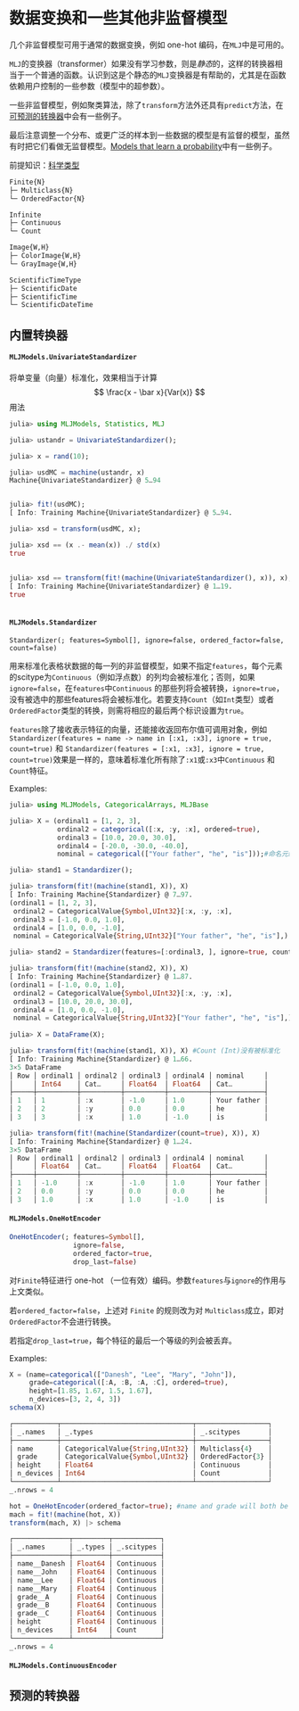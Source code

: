 # 数据变换和一些其他非监督模型

几个非监督模型可用于通常的数据变换，例如 one-hot 编码，在`MLJ`中是可用的。

`MLJ`的变换器（transformer）如果没有学习参数，则是*静态*的，这样的转换器相当于一个普通的函数。认识到这是个静态的`MLJ`变换器是有帮助的，尤其是在函数依赖用户控制的一些参数（模型中的超参数）。

一些非监督模型，例如聚类算法，除了`transform`方法外还具有`predict`方法，在[可预测的转换器](##可预测的转换器)中会有一些例子。

最后注意调整一个分布、或更广泛的样本到一些数据的模型是有监督的模型，虽然有时把它们看做无监督模型。[Models that learn a probability](https://alan-turing-institute.github.io/MLJ.jl/stable/adding_models_for_general_use/#Models-that-learn-a-probability-distribution-1)中有一些例子。

前提知识：[科学类型](https://alan-turing-institute.github.io/MLJScientificTypes.jl/dev/)

```julia
Finite{N}
├─ Multiclass{N}
└─ OrderedFactor{N}

Infinite
├─ Continuous
└─ Count

Image{W,H}
├─ ColorImage{W,H}
└─ GrayImage{W,H}

ScientificTimeType
├─ ScientificDate
├─ ScientificTime
└─ ScientificDateTime
```



## 内置转换器

#### `MLJModels.UnivariateStandardizer` 

将单变量（向量）标准化，效果相当于计算
$$
\frac{x - \bar x}{Var(x)}
$$
用法

```julia
julia> using MLJModels, Statistics, MLJ

julia> ustandr = UnivariateStandardizer();

julia> x = rand(10);

julia> usdMC = machine(ustandr, x)
Machine{UnivariateStandardizer} @ 5…94


julia> fit!(usdMC);
[ Info: Training Machine{UnivariateStandardizer} @ 5…94.

julia> xsd = transform(usdMC, x);

julia> xsd == (x .- mean(x)) ./ std(x)
true
    
    
julia> xsd == transform(fit!(machine(UnivariateStandardizer(), x)), x); # 简写
[ Info: Training Machine{UnivariateStandardizer} @ 1…19.
true
    
```

 

#### `MLJModels.Standardizer`

`Standardizer(; features=Symbol[], ignore=false, ordered_factor=false, count=false)`

用来标准化表格状数据的每一列的非监督模型，如果不指定`features`，每个元素的scitype为`Continuous`（例如浮点数）的列均会被标准化；否则，如果`ignore=false`，在`features`中`Continuous` 的那些列将会被转换，`ignore=true`，没有被选中的那些features将会被标准化。若要支持`Count`（如`Int`类型）或者 `OrderedFactor`类型的转换，则需将相应的最后两个标识设置为`true`。

`features`除了接收表示特征的向量，还能接收返回布尔值可调用对象，例如`Standardizer(features = name -> name in [:x1, :x3], ignore = true, count=true)` 和 `Standardizer(features = [:x1, :x3], ignore = true, count=true)`效果是一样的，意味着标准化所有除了`:x1`或`:x3`中`Continuous`  和 `Count`特征。

Examples:

```julia
julia> using MLJModels, CategoricalArrays, MLJBase

julia> X = (ordinal1 = [1, 2, 3],
            ordinal2 = categorical([:x, :y, :x], ordered=true),
            ordinal3 = [10.0, 20.0, 30.0],
            ordinal4 = [-20.0, -30.0, -40.0],
            nominal = categorical(["Your father", "he", "is"]));#命名元组

julia> stand1 = Standardizer();

julia> transform(fit!(machine(stand1, X)), X)
[ Info: Training Machine{Standardizer} @ 7…97.
(ordinal1 = [1, 2, 3],
 ordinal2 = CategoricalValue{Symbol,UInt32}[:x, :y, :x],
 ordinal3 = [-1.0, 0.0, 1.0],
 ordinal4 = [1.0, 0.0, -1.0],
 nominal = CategoricalVale{String,UInt32}["Your father", "he", "is"],)

julia> stand2 = Standardizer(features=[:ordinal3, ], ignore=true, count=true);#:ordinal3 不被标准化

julia> transform(fit!(machine(stand2, X)), X) 
[ Info: Training Machine{Standardizer} @ 1…87.
(ordinal1 = [-1.0, 0.0, 1.0],
 ordinal2 = CategoricalValue{Symbol,UInt32}[:x, :y, :x],
 ordinal3 = [10.0, 20.0, 30.0],
 ordinal4 = [1.0, 0.0, -1.0],
 nominal = CategoricalValue{String,UInt32}["Your father", "he", "is"],)
        
julia> X = DataFrame(X);

julia> transform(fit!(machine(stand1, X)), X) #Count (Int)没有被标准化
[ Info: Training Machine{Standardizer} @ 1…66.
3×5 DataFrame
│ Row │ ordinal1 │ ordinal2 │ ordinal3 │ ordinal4 │ nominal     │
│     │ Int64    │ Cat…     │ Float64  │ Float64  │ Cat…        │
├─────┼──────────┼──────────┼──────────┼──────────┼─────────────┤
│ 1   │ 1        │ :x       │ -1.0     │ 1.0      │ Your father │
│ 2   │ 2        │ :y       │ 0.0      │ 0.0      │ he          │
│ 3   │ 3        │ :x       │ 1.0      │ -1.0     │ is          │

julia> transform(fit!(machine(Standardizer(count=true), X)), X)
[ Info: Training Machine{Standardizer} @ 1…24.
3×5 DataFrame
│ Row │ ordinal1 │ ordinal2 │ ordinal3 │ ordinal4 │ nominal     │
│     │ Float64  │ Cat…     │ Float64  │ Float64  │ Cat…        │
├─────┼──────────┼──────────┼──────────┼──────────┼─────────────┤
│ 1   │ -1.0     │ :x       │ -1.0     │ 1.0      │ Your father │
│ 2   │ 0.0      │ :y       │ 0.0      │ 0.0      │ he          │
│ 3   │ 1.0      │ :x       │ 1.0      │ -1.0     │ is          │
```



#### `MLJModels.OneHotEncoder`

```julia
OneHotEncoder(; features=Symbol[],
                ignore=false,
                ordered_factor=true,
                drop_last=false)
```

对`Finite`特征进行 one-hot （一位有效）编码。参数`features`与`ignore`的作用与上文类似。	

若`ordered_factor=false`，上述对 `Finite` 的规则改为对 `Multiclass`成立，即对 `OrderedFactor`不会进行转换。

若指定`drop_last=true`，每个特征的最后一个等级的列会被丢弃。

Examples:

```julia
X = (name=categorical(["Danesh", "Lee", "Mary", "John"]),
     grade=categorical([:A, :B, :A, :C], ordered=true),
     height=[1.85, 1.67, 1.5, 1.67],
     n_devices=[3, 2, 4, 3])
schema(X)

┌───────────┬─────────────────────────────────┬──────────────────┐
│ _.names   │ _.types                         │ _.scitypes       │
├───────────┼─────────────────────────────────┼──────────────────┤
│ name      │ CategoricalValue{String,UInt32} │ Multiclass{4}    │
│ grade     │ CategoricalValue{Symbol,UInt32} │ OrderedFactor{3} │
│ height    │ Float64                         │ Continuous       │
│ n_devices │ Int64                           │ Count            │
└───────────┴─────────────────────────────────┴──────────────────┘
_.nrows = 4

hot = OneHotEncoder(ordered_factor=true); #name and grade will both be transformed
mach = fit!(machine(hot, X))
transform(mach, X) |> schema

┌──────────────┬─────────┬────────────┐
│ _.names      │ _.types │ _.scitypes │
├──────────────┼─────────┼────────────┤
│ name__Danesh │ Float64 │ Continuous │
│ name__John   │ Float64 │ Continuous │
│ name__Lee    │ Float64 │ Continuous │
│ name__Mary   │ Float64 │ Continuous │
│ grade__A     │ Float64 │ Continuous │
│ grade__B     │ Float64 │ Continuous │
│ grade__C     │ Float64 │ Continuous │
│ height       │ Float64 │ Continuous │
│ n_devices    │ Int64   │ Count      │
└──────────────┴─────────┴────────────┘
_.nrows = 4
```



#### `MLJModels.ContinuousEncoder`





## 预测的转换器

